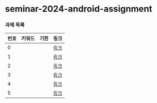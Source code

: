 # seminar-2024-android-assignment

### 과제 목록
| 번호            | 키워드   | 기한        | 링크 |
| --------------- | ----- | ---------- | ----- |
| 0   |  |  | [링크]() |
| 1   |  |  | [링크]() |
| 2   |  |  | [링크]() |
| 3   |  |  | [링크]() |
| 4   |  |  | [링크]() |
| 5   |  |  | [링크]() |
